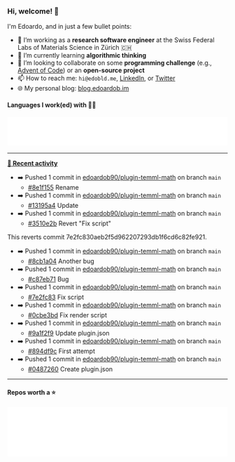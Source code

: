 ### Hi, welcome! 👋 

I'm Edoardo, and in just a few bullet points:

- 🔭 I’m working as a **research software engineer** at the Swiss Federal Labs of Materials Science in Zürich 🇨🇭
- 🌱 I’m currently learning **algorithmic thinking**
- 👯 I’m looking to collaborate on some **programming challenge** (e.g., [Advent of Code](https://github.com/edoardob90/aoc2022)) or an **open-source project**
- 📫 How to reach me: `hi@edobld.me`, [LinkedIn](https://linkedin.com/in/edobld), or [Twitter](https://twitter.com/edobld)
- 🌐 My personal blog: [blog.edoardob.im](https://blog.edoardob.im)

#### Languages I work(ed) with 👨‍💻

<img src="https://github.com/edoardob90/edoardob90/blob/main/.cache/languages.svg">

---

**[📰 Recent activity](https://github.com/edoardob90)**
* ➡️ Pushed 1 commit in [edoardob90/plugin-temml-math](https://github.com/edoardob90/plugin-temml-math) on branch `main`
  * [#8e1f155](https://github.com/edoardob90/plugin-temml-math/commit/8e1f155) Rename
* ➡️ Pushed 1 commit in [edoardob90/plugin-temml-math](https://github.com/edoardob90/plugin-temml-math) on branch `main`
  * [#13195a4](https://github.com/edoardob90/plugin-temml-math/commit/13195a4) Update
* ➡️ Pushed 1 commit in [edoardob90/plugin-temml-math](https://github.com/edoardob90/plugin-temml-math) on branch `main`
  * [#3510e2b](https://github.com/edoardob90/plugin-temml-math/commit/3510e2b) Revert &#34;Fix script&#34;

This reverts commit 7e2fc830aeb2f5d962207293db1f6cd6c82fe921.
* ➡️ Pushed 1 commit in [edoardob90/plugin-temml-math](https://github.com/edoardob90/plugin-temml-math) on branch `main`
  * [#8cb1a04](https://github.com/edoardob90/plugin-temml-math/commit/8cb1a04) Another bug
* ➡️ Pushed 1 commit in [edoardob90/plugin-temml-math](https://github.com/edoardob90/plugin-temml-math) on branch `main`
  * [#c87eb71](https://github.com/edoardob90/plugin-temml-math/commit/c87eb71) Bug
* ➡️ Pushed 1 commit in [edoardob90/plugin-temml-math](https://github.com/edoardob90/plugin-temml-math) on branch `main`
  * [#7e2fc83](https://github.com/edoardob90/plugin-temml-math/commit/7e2fc83) Fix script
* ➡️ Pushed 1 commit in [edoardob90/plugin-temml-math](https://github.com/edoardob90/plugin-temml-math) on branch `main`
  * [#0cbe3bd](https://github.com/edoardob90/plugin-temml-math/commit/0cbe3bd) Fix render script
* ➡️ Pushed 1 commit in [edoardob90/plugin-temml-math](https://github.com/edoardob90/plugin-temml-math) on branch `main`
  * [#9a1f2f9](https://github.com/edoardob90/plugin-temml-math/commit/9a1f2f9) Update plugin.json
* ➡️ Pushed 1 commit in [edoardob90/plugin-temml-math](https://github.com/edoardob90/plugin-temml-math) on branch `main`
  * [#894df9c](https://github.com/edoardob90/plugin-temml-math/commit/894df9c) First attempt
* ➡️ Pushed 1 commit in [edoardob90/plugin-temml-math](https://github.com/edoardob90/plugin-temml-math) on branch `main`
  * [#0487260](https://github.com/edoardob90/plugin-temml-math/commit/0487260) Create plugin.json


---

#### Repos worth a ⭐

<img src="https://github.com/edoardob90/edoardob90/blob/main/.cache/stars.svg">

<!--
- ⚡ Fun fact: ...
- 🤔 I’m looking for help with ...
- 💬 Ask me about ...
-->
